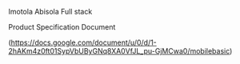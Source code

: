 Imotola Abisola
Full stack

Product Specification Document

(https://docs.google.com/document/u/0/d/1-2hAKm4z0ft01SypVbUByGNq8XA0VfJL_pu-GjMCwa0/mobilebasic)
